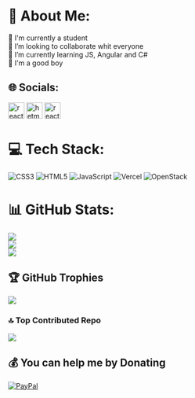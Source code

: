 # 💫 About Me:
🔭 I'm currently a student<br>👯 I’m looking to collaborate whit everyone<br>🌱 I’m currently learning JS, Angular and C# <br>💬 I'm a good boy<br>


## 🌐 Socials:
<a href="https://twitter.com/beninenjamin" target="_blank"><img src="https://www.vectorlogo.zone/logos/twitter/twitter-official.svg" alt="react-ui-kit.com" height="33" width="33" /></a><span style="width:5px">
<a href="https://www.linkedin.com/in/beniamin-atudoroae-64634326a/" ><img src="https://www.vectorlogo.zone/logos/linkedin/linkedin-tile.svg" alt="hetmann" height="33" width="33" /></a>
<a href="https://www.instagram.com/beni_atd/" target="_blank"><img src="https://www.vectorlogo.zone/logos/instagram/instagram-icon.svg" alt="react-ui-kit.com" height="33" width="33" /></a>

# 💻 Tech Stack:
![CSS3](https://img.shields.io/badge/css3-%231572B6.svg?style=for-the-badge&logo=css3&logoColor=white) ![HTML5](https://img.shields.io/badge/html5-%23E34F26.svg?style=for-the-badge&logo=html5&logoColor=white) ![JavaScript](https://img.shields.io/badge/javascript-%23323330.svg?style=for-the-badge&logo=javascript&logoColor=%23F7DF1E) ![Vercel](https://img.shields.io/badge/vercel-%23000000.svg?style=for-the-badge&logo=vercel&logoColor=white) ![OpenStack](https://img.shields.io/badge/Openstack-%23f01742.svg?style=for-the-badge&logo=openstack&logoColor=white)
# 📊 GitHub Stats:
![](https://github-readme-stats.vercel.app/api?username=ATDBeni&theme=dark&hide_border=false&include_all_commits=false&count_private=false)<br/>
![](https://github-readme-streak-stats.herokuapp.com/?user=ATDBeni&theme=dark&hide_border=false)<br/>
![](https://github-readme-stats.vercel.app/api/top-langs/?username=ATDBeni&theme=dark&hide_border=false&include_all_commits=false&count_private=false&layout=compact)

## 🏆 GitHub Trophies
![](https://github-profile-trophy.vercel.app/?username=ATDBeni&theme=radical&no-frame=false&no-bg=true&margin-w=4)


### 🔝 Top Contributed Repo
![](https://github-contributor-stats.vercel.app/api?username=ATDBeni&limit=5&theme=dark&combine_all_yearly_contributions=true)



  ## 💰 You can help me by Donating
 [![PayPal](https://img.shields.io/badge/PayPal-00457C?style=for-the-badge&logo=paypal&logoColor=white)](https://www.paypal.me/ATDBeni)
<!-- Proudly created with GPRM ( https://gprm.itsvg.in ) -->
